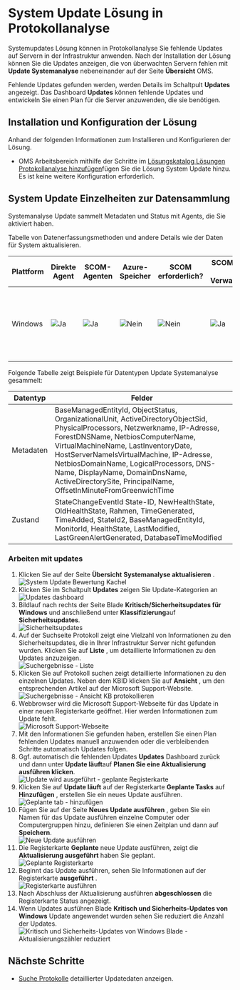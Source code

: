 <properties
    pageTitle="System Update Lösung in Protokollanalyse | Microsoft Azure"
    description="Systemupdates Lösung können in Protokollanalyse Sie fehlende Updates auf Servern in der Infrastruktur anwenden."
    services="log-analytics"
    documentationCenter=""
    authors="bandersmsft"
    manager="jwhit"
    editor=""/>

<tags
    ms.service="log-analytics"
    ms.workload="na"
    ms.tgt_pltfrm="na"
    ms.devlang="na"
    ms.topic="article"
    ms.date="08/11/2016"
    ms.author="banders"/>

# <a name="system-update-assessment-solution-in-log-analytics"></a>System Update Lösung in Protokollanalyse

Systemupdates Lösung können in Protokollanalyse Sie fehlende Updates auf Servern in der Infrastruktur anwenden. Nach der Installation der Lösung können Sie die Updates anzeigen, die von überwachten Servern fehlen mit **Update Systemanalyse** nebeneinander auf der Seite **Übersicht** OMS.

Fehlende Updates gefunden werden, werden Details im Schaltpult **Updates** angezeigt. Das Dashboard **Updates** können fehlende Updates und entwickeln Sie einen Plan für die Server anzuwenden, die sie benötigen.

## <a name="installing-and-configuring-the-solution"></a>Installation und Konfiguration der Lösung
Anhand der folgenden Informationen zum Installieren und Konfigurieren der Lösung.

- OMS Arbeitsbereich mithilfe der Schritte im [Lösungskatalog Lösungen Protokollanalyse hinzufügen](log-analytics-add-solutions.md)fügen Sie die Lösung System Update hinzu.  Es ist keine weitere Konfiguration erforderlich.

## <a name="system-update-data-collection-details"></a>System Update Einzelheiten zur Datensammlung

Systemanalyse Update sammelt Metadaten und Status mit Agents, die Sie aktiviert haben.

Tabelle von Datenerfassungsmethoden und andere Details wie der Daten für System aktualisieren.

| Plattform | Direkte Agent | SCOM-Agenten | Azure-Speicher | SCOM erforderlich? | SCOM-Agentdaten per Verwaltungsgruppe | Häufigkeit der Collection |
|---|---|---|---|---|---|---|
|Windows|![Ja](./media/log-analytics-system-update/oms-bullet-green.png)|![Ja](./media/log-analytics-system-update/oms-bullet-green.png)|![Nein](./media/log-analytics-system-update/oms-bullet-red.png)|            ![Nein](./media/log-analytics-system-update/oms-bullet-red.png)|![Ja](./media/log-analytics-system-update/oms-bullet-green.png)| 2 Mal pro Tag und 15 Minuten nach der Installation eines Updates|

Folgende Tabelle zeigt Beispiele für Datentypen Update Systemanalyse gesammelt:

|**Datentyp**|**Felder**|
|---|---|
|Metadaten|BaseManagedEntityId, ObjectStatus, OrganizationalUnit, ActiveDirectoryObjectSid, PhysicalProcessors, Netzwerkname, IP-Adresse, ForestDNSName, NetbiosComputerName, VirtualMachineName, LastInventoryDate, HostServerNameIsVirtualMachine, IP-Adresse, NetbiosDomainName, LogicalProcessors, DNS-Name, DisplayName, DomainDnsName, ActiveDirectorySite, PrincipalName, OffsetInMinuteFromGreenwichTime|
|Zustand|StateChangeEventId State-ID, NewHealthState, OldHealthState, Rahmen, TimeGenerated, TimeAdded, StateId2, BaseManagedEntityId, MonitorId, HealthState, LastModified, LastGreenAlertGenerated, DatabaseTimeModified|


### <a name="to-work-with-updates"></a>Arbeiten mit updates

1. Klicken Sie auf der Seite **Übersicht** **Systemanalyse aktualisieren** .  
    ![System Update Bewertung Kachel](./media/log-analytics-system-update/sys-update-tile.png)
2. Klicken Sie im Schaltpult **Updates** zeigen Sie Update-Kategorien an  
    ![Updates dashboard](./media/log-analytics-system-update/sys-updates02.png)
3. Bildlauf nach rechts der Seite Blade **Kritisch/Sicherheitsupdates für Windows** und anschließend unter **Klassifizierung**auf **Sicherheitsupdates**.  
    ![Sicherheitsupdates](./media/log-analytics-system-update/sys-updates03.png)
4. Auf der Suchseite Protokoll zeigt eine Vielzahl von Informationen zu den Sicherheitsupdates, die in Ihrer Infrastruktur Server nicht gefunden wurden. Klicken Sie auf **Liste** , um detaillierte Informationen zu den Updates anzuzeigen.  
    ![Suchergebnisse - Liste](./media/log-analytics-system-update/sys-updates04.png)
5. Klicken Sie auf Protokoll suchen zeigt detaillierte Informationen zu den einzelnen Updates. Neben dem KBID klicken Sie auf **Ansicht** , um den entsprechenden Artikel auf der Microsoft Support-Website.  
    ![Suchergebnisse - Ansicht KB protokollieren](./media/log-analytics-system-update/sys-updates05.png)
6. Webbrowser wird die Microsoft Support-Webseite für das Update in einer neuen Registerkarte geöffnet. Hier werden Informationen zum Update fehlt.  
    ![Microsoft Support-Webseite](./media/log-analytics-system-update/sys-updates06.png)
7. Mit den Informationen Sie gefunden haben, erstellen Sie einen Plan fehlenden Updates manuell anzuwenden oder die verbleibenden Schritte automatisch Updates folgen.
8. Ggf. automatisch die fehlenden Updates **Updates** Dashboard zurück und dann unter **Update läuft**auf **Planen Sie eine Aktualisierung ausführen klicken**.  
    ![Update wird ausgeführt - geplante Registerkarte](./media/log-analytics-system-update/sys-updates07.png)
9. Klicken Sie auf **Update läuft** auf der Registerkarte **Geplante Tasks** auf **Hinzufügen** , erstellen Sie ein neues Update ausführen.  
    ![Geplante tab - hinzufügen](./media/log-analytics-system-update/sys-updates08.png)
10. Fügen Sie auf der Seite **Neues Update ausführen** , geben Sie ein Namen für das Update ausführen einzelne Computer oder Computergruppen hinzu, definieren Sie einen Zeitplan und dann auf **Speichern**.  
    ![Neue Update ausführen](./media/log-analytics-system-update/sys-updates09.png)
11. Die Registerkarte **Geplante** neue Update ausführen, zeigt die **Aktualisierung ausgeführt** haben Sie geplant.  
    ![Geplante Registerkarte](./media/log-analytics-system-update/sys-updates10.png)
12. Beginnt das Update ausführen, sehen Sie Informationen auf der Registerkarte **ausgeführt** .  
    ![Registerkarte ausführen](./media/log-analytics-system-update/sys-updates11.png)
13. Nach Abschluss der Aktualisierung ausführen **abgeschlossen** die Registerkarte Status angezeigt.
14. Wenn Updates ausführen Blade **Kritisch und Sicherheits-Updates von Windows** Update angewendet wurden sehen Sie reduziert die Anzahl der Updates.  
    ![Kritisch und Sicherheits-Updates von Windows Blade - Aktualisierungszähler reduziert](./media/log-analytics-system-update/sys-updates12.png)



## <a name="next-steps"></a>Nächste Schritte

- [Suche Protokolle](log-analytics-log-searches.md) detaillierter Updatedaten anzeigen.
